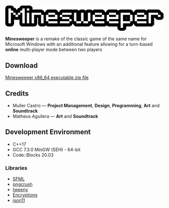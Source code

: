 <p align="center">
   <img src ="project/assets/textures/Title.png" />
</p>

**Minesweeper** is a remake of the classic game of the same name for Microsoft Windows with an additional feature allowing for a turn-based **online** multi-player mode between two players

## Download
[Minesweeper x86_64 executable zip file](https://github.com/Muller-Castro/Minesweeper/releases)

## Credits
- Muller Castro — **Project Management**, **Design**, **Programming**, **Art** and **Soundtrack**
- Matheus Aguilera — **Art** and **Soundtrack**

## Development Environment
- C++17
- GCC 7.3.0 MinGW (SEH) - 64-bit
- Code::Blocks 20.03

### Libraries
- [SFML](https://www.sfml-dev.org/index.php)
- [pngcrush](https://pmt.sourceforge.io/pngcrush)
- [tweeny](https://github.com/mobius3/tweeny)
- [Encryptions](https://github.com/calccrypto/Encryptions)
- [json11](https://github.com/dropbox/json11)
